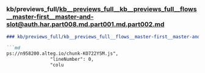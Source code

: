 ### kb/previews_full/kb__previews_full__kb__previews_full__flows__master-first__master-and-slot@auth.har.part008.md.part001.md.part002.md

```md
### kb/previews_full/kb__previews_full__flows__master-first__master-and-slot@auth.har.part008.md.part001.md (part 002)

```md
ps://n958200.alteg.io/chunk-KO722YSM.js",
                "lineNumber": 0,
                "colu
```

```

```
